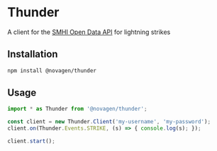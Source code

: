 # Thunder

A client for the [SMHI Open Data API](https://opendata.smhi.se/apidocs/pls/index.html) for lightning strikes


## Installation

```bash
npm install @novagen/thunder
```


## Usage

```js
import * as Thunder from '@novagen/thunder';

const client = new Thunder.Client('my-username', 'my-password');
client.on(Thunder.Events.STRIKE, (s) => { console.log(s); });

client.start();
```
